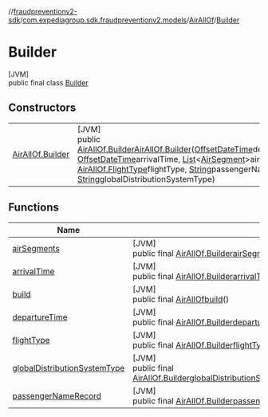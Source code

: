 //[fraudpreventionv2-sdk](../../../../index.md)/[com.expediagroup.sdk.fraudpreventionv2.models](../../index.md)/[AirAllOf](../index.md)/[Builder](index.md)

# Builder

[JVM]\
public final class [Builder](index.md)

## Constructors

| | |
|---|---|
| [AirAllOf.Builder](-air-all-of.-builder.md) | [JVM]<br>public [AirAllOf.Builder](index.md)[AirAllOf.Builder](-air-all-of.-builder.md)([OffsetDateTime](https://docs.oracle.com/javase/8/docs/api/java/time/OffsetDateTime.html)departureTime, [OffsetDateTime](https://docs.oracle.com/javase/8/docs/api/java/time/OffsetDateTime.html)arrivalTime, [List](https://docs.oracle.com/javase/8/docs/api/java/util/List.html)&lt;[AirSegment](../../-air-segment/index.md)&gt;airSegments, [AirAllOf.FlightType](../-flight-type/index.md)flightType, [String](https://docs.oracle.com/javase/8/docs/api/java/lang/String.html)passengerNameRecord, [String](https://docs.oracle.com/javase/8/docs/api/java/lang/String.html)globalDistributionSystemType) |

## Functions

| Name | Summary |
|---|---|
| [airSegments](air-segments.md) | [JVM]<br>public final [AirAllOf.Builder](index.md)[airSegments](air-segments.md)([List](https://docs.oracle.com/javase/8/docs/api/java/util/List.html)&lt;[AirSegment](../../-air-segment/index.md)&gt;airSegments) |
| [arrivalTime](arrival-time.md) | [JVM]<br>public final [AirAllOf.Builder](index.md)[arrivalTime](arrival-time.md)([OffsetDateTime](https://docs.oracle.com/javase/8/docs/api/java/time/OffsetDateTime.html)arrivalTime) |
| [build](build.md) | [JVM]<br>public final [AirAllOf](../index.md)[build](build.md)() |
| [departureTime](departure-time.md) | [JVM]<br>public final [AirAllOf.Builder](index.md)[departureTime](departure-time.md)([OffsetDateTime](https://docs.oracle.com/javase/8/docs/api/java/time/OffsetDateTime.html)departureTime) |
| [flightType](flight-type.md) | [JVM]<br>public final [AirAllOf.Builder](index.md)[flightType](flight-type.md)([AirAllOf.FlightType](../-flight-type/index.md)flightType) |
| [globalDistributionSystemType](global-distribution-system-type.md) | [JVM]<br>public final [AirAllOf.Builder](index.md)[globalDistributionSystemType](global-distribution-system-type.md)([String](https://docs.oracle.com/javase/8/docs/api/java/lang/String.html)globalDistributionSystemType) |
| [passengerNameRecord](passenger-name-record.md) | [JVM]<br>public final [AirAllOf.Builder](index.md)[passengerNameRecord](passenger-name-record.md)([String](https://docs.oracle.com/javase/8/docs/api/java/lang/String.html)passengerNameRecord) |
